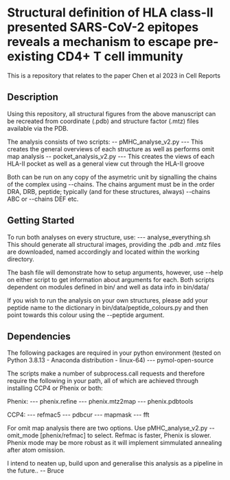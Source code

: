 # Structural definition of HLA class-II presented SARS-CoV-2 epitopes reveals a mechanism to escape pre-existing CD4+ T cell immunity 
This is a repository that relates to the paper Chen et al 2023 in Cell Reports

## Description

Using this repository, all structural figures from the above manuscript can be recreated from coordinate (.pdb) and structure factor (.mtz) files available via the PDB.

The analysis consists of two scripts:
 -- pMHC_analyse_v2.py
 	--- This creates the general overviews of each structure as well as performs omit map analysis
 -- pocket_analysis_v2.py
 	--- This creates the views of each HLA-II pocket as well as a general view cut through the HLA-II groove
	
Both can be run on any copy of the asymetric unit by signalling the chains of the complex using --chains. 
The chains argument must be in the order DRA, DRB, peptide; typically (and for these structures, always) --chains ABC or --chains DEF etc.

## Getting Started

To run both analyses on every structure, use:
	--- analyse_everything.sh
This should generate all structural images, providing the .pdb and .mtz files are downloaded, named accordingly and located within the working directory.

The bash file will demonstrate how to setup arguments, however, use --help on either script to get information about arguments for each.
Both scripts dependent on modules defined in bin/ and well as data info in bin/data/

If you wish to run the analysis on your own structures, please add your peptide name to the dictionary in bin/data/peptide_colours.py and then point towards this colour using the --peptide argument. 

## Dependencies

The following packages are required in your python environment (tested on Python 3.8.13 - Anaconda distribution - linux-64)
 --- pymol-open-source
 
 The scripts make a number of subprocess.call requests and therefore require the following in your path, all of which are achieved through installing CCP4 or Phenix or both:
 
 Phenix:
 --- phenix.refine
 --- phenix.mtz2map
 --- phenix.pdbtools
 
 CCP4:
 --- refmac5
 --- pdbcur
 --- mapmask
 --- fft
 
 For omit map analysis there are two options. Use pMHC_analyse_v2.py --omit_mode [phenix/refmac] to select. Refmac is faster, Phenix is slower. Phenix mode may be more robust as it will implement simmulated annealing after atom omission.

I intend to neaten up, build upon and generalise this analysis as a pipeline in the future..
-- Bruce